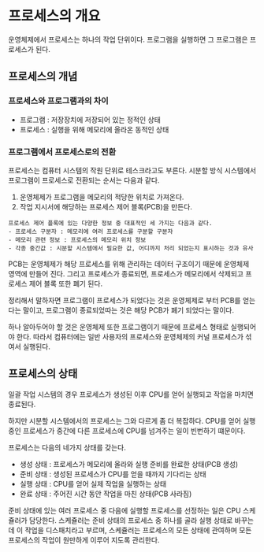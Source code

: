 # 프로세스의 개요

운영체제에서 프로세스는 하나의 작업 단위이다. 프로그램을 실행하면 그 프로그램은 프로세스가 된다. 

## 프로세스의 개념

### 프로세스와 프로그램과의 차이

* 프로그램 : 저장장치에 저장되어 있는 정적인 상태
* 프로세스 : 실행을 위해 메모리에 올라온 동적인 상태

### 프로그램에서 프로세스로의 전환

프로세스는 컴퓨터 시스템의 작원 단위로 테스크라고도 부른다. 시분할 방식 시스템에서
프로그램이 프로세스로 전환되는 순서는 다음과 같다.

1. 운영체제가 프로그램을 메모리의 적당한 위치로 가져온다.
2. 작업 지시서에 해당하는 프로세스 제어 블록(PCB)을 만든다.

```
프로세스 제어 플록에 있는 다양한 정보 중 대표적인 세 가지는 다음과 같다.
- 프로세스 구분자 : 메모리에 여러 프로세스를 구분할 구분자
- 메모리 관련 정보 : 프로세스의 메모리 위치 정보
- 각종 중간값 : 시분할 시스템에서 필요한 값, 어디까지 처리 되었는지 표시하는 것과 유사 
```

PCB는 운영체제가 해당 프로세스를 위해 관리하는 데이터 구조이기 때문에 운영체제 영역에 만들어 진다.
그리고 프로세스가 종료되면, 프로세스가 메모리에서 삭제되고 프로세스 제어 블록 또한 폐기 된다. 

정리해서 말하자면 프로그램이 프로세스가 되었다는 것은 운영체제로 부터 PCB를 얻는다는 말이고, 
프로그램이 종료되었따는 것은 해당 PCB가 폐기 되었다는 말이다.

하나 알아두어야 할 것은 운영체제 또한 프로그램이기 때문에 프로세스 형태로 실행되어야 한다. 따라서
컴퓨터에는 일반 사용자의 프로세스와 운영체제의 커널 프로세스가 섞여서 실행된다.

## 프로세스의 상태


일괄 작업 시스템의 경우 프로세스가 생성된 이후 CPU를 얻어 실행되고 작업을 마치면 종료된다. 

하지만 시분할 시스템에서의 프로세스는 그와 다르게 좀 더 복잡하다. CPU를 얻어 실행 중인 프로세스가 중간에 다른 프로세스에
CPU를 넘겨주는 일이 빈번하기 떄문이다.

프로세스는 다음의 네가지 상태를 갖는다.
* 생성 상태 : 프로세스가 메모리에 올라와 실행 준비를 완료한 상태(PCB 생성)
* 준비 상태 : 생성된 프로세스가 CPU를 얻을 때까지 기다리는 상태
* 실행 상태 : CPU를 얻어 실제 작업을 실행하는 상태
* 완료 상태 : 주어진 시간 동안 작업을 마친 상태(PCB 사라짐)

준비 상태에 있는 여러 프로세스 중 다음에 실행할 프로세스를 선정하는 일은 CPU 스케쥴러가 담당한다. 스케쥴러는 준비 상태의 프로세스 중 하나를 골라
실행 상태로 바꾸는데 이 작업을 디스패치라고 부르며, 스케쥴러는 프로세스의 모든 상태에 관여하며 모든 프로세스의 작업이 원만하게 이루어 지도록 관리한다.


